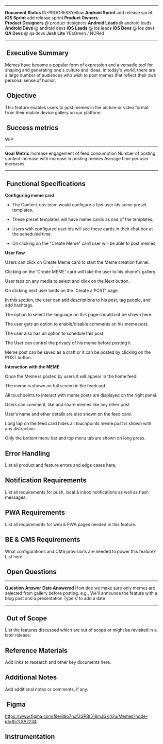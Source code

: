   ----------------------- ---------------------
  **Document Status**     IN-PROGRESSYellow
  **Android Sprint**      add release sprint
  **iOS Sprint**          add release sprint
  **Product Owners**      
  **Product Designers**   @ product designers
  **Android Leads**       @ android leads
  **Android Devs**        @ android devs
  **iOS Leads**           @ ios leads
  **iOS Devs**            @ ios devs
  **QA Devs**             @ qa devs
  **Josh Lite**           YEsGreen / NORed
  ----------------------- ---------------------

##  Executive Summary

Memes have become a popular form of expression and a versatile tool for
shaping and generating one's culture and ideas. In today's world, there
are a large number of audiences who wish to post memes that reflect
their own personal sense of humor.

##  Objective

This feature enables users to post memes in the picture or video format
from their mobile device gallery on our platform.

##  Success metrics

WIP

  ----------------------------------------- -------------------------------------------------------------------
  **Goal**                                  **Metric**
  Increase engagement of feed consumption   Number of posting content increase with increase in posting memes
                                            Average time per user increases
  ----------------------------------------- -------------------------------------------------------------------

##  Functional Specifications

**Configuring meme card**

- The Content-ops team would configure a few user ids some preset
  templates.

- These preset templates will have meme cards as one of the templates.

- Users with configured user ids will see these cards in their chat box
  at the scheduled time.

- On clicking on the "Create Meme" card user will be able to post memes.

**User flow**

Users can click on Create Meme card to start the Meme creation funnel.

Clicking on the 'Create MEME' card will take the user to his phone's
gallery.

User taps on any media to select and click on the Next button.

On clicking next user lands on the \'Create a POST\' page.

In this section, the user can add descriptions to his post, tag people,
and add hashtags.

The option to select the language on this page should not be shown here.

The user gets an option to enable/disable comments on his meme post.

The user also has an option to schedule this post.

The User can control the privacy of his meme before posting it.

Meme post can be saved as a draft or it can be posted by clicking on the
POST button.

**Interaction with the MEME**

Once the Meme is posted by users it will appear in the home feed.

The meme is shown on full screen in the feedcard.

All touchpoints to interact with meme posts are displayed on the right
panel.

Users can comment, like and share memes like any other post.

User's name and other details are also shown on the feed card.

Long tap on the feed card hides all touchpoints meme post is shown with
any distraction.

Only the bottom menu bar and top menu tab are shown on long press.

## Error Handling

List all product and feature errors and edge cases here.

## Notification Requirements

List all requirements for push, local & inbox notifications as well as
flash messages.

## PWA Requirements

List all requirements for web & PWA pages needed in this feature.

## BE & CMS Requirements

What configurations and CMS provisions are needed to power this feature?
List here.

##  Open Questions

  --------------------------------------------------------------------------- ----------------------------------------------------------------------- -----------------------
  **Question**                                                                **Answer**                                                              **Date Answered**
  How doe we make sure only memes are selected from gallery before posting.   e.g., We\'ll announce the feature with a blog post and a presentation   Type // to add a date
  --------------------------------------------------------------------------- ----------------------------------------------------------------------- -----------------------

##  Out of Scope

List the features discussed which are out of scope or might be revisited
in a later release.

## Reference Materials

Add links to research and other key documents here.

## Additional Notes

Add additional notes or comments, if any.

##  Figma

https://www.figma.com/file/88o7hJf2GPBI518mJGK42u/Memes?node-id=85%3A7234

## Instrumentation
